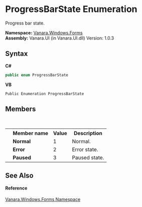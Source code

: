 # ProgressBarState Enumeration
 

Progress bar state.

**Namespace:**&nbsp;<a href="c580cf52-4028-70db-28d0-f9b1abc03861">Vanara.Windows.Forms</a><br />**Assembly:**&nbsp;Vanara.UI (in Vanara.UI.dll) Version: 1.0.3

## Syntax

**C#**<br />
``` C#
public enum ProgressBarState
```

**VB**<br />
``` VB
Public Enumeration ProgressBarState
```


## Members
&nbsp;<table><tr><th></th><th>Member name</th><th>Value</th><th>Description</th></tr><tr><td /><td target="F:Vanara.Windows.Forms.ProgressBarState.Normal">**Normal**</td><td>1</td><td>Normal.</td></tr><tr><td /><td target="F:Vanara.Windows.Forms.ProgressBarState.Error">**Error**</td><td>2</td><td>Error state.</td></tr><tr><td /><td target="F:Vanara.Windows.Forms.ProgressBarState.Paused">**Paused**</td><td>3</td><td>Paused state.</td></tr></table>

## See Also


#### Reference
<a href="c580cf52-4028-70db-28d0-f9b1abc03861">Vanara.Windows.Forms Namespace</a><br />